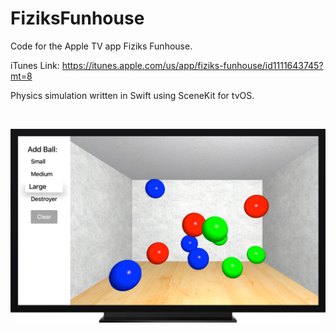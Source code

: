 # FiziksFunhouse
Code for the Apple TV app Fiziks Funhouse.

iTunes Link: https://itunes.apple.com/us/app/fiziks-funhouse/id1111643745?mt=8

Physics simulation written in Swift using SceneKit for tvOS.

<br />

![Fiziks Funhouse](Artwork/ScreenshotWithBorder.png)
